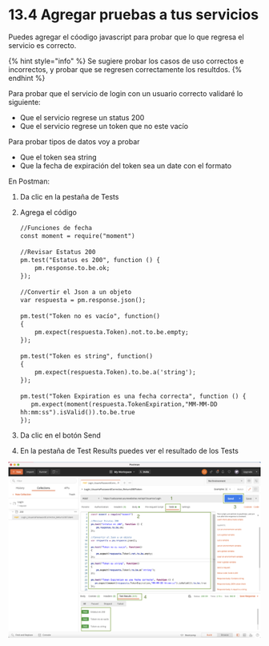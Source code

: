 # 13.4 Agregar pruebas a tus servicios

Puedes agregar el cóodigo javascript para probar que lo que regresa el servicio es correcto. 

{% hint style="info" %}
Se sugiere probar los casos de uso correctos e incorrectos, y probar que se regresen correctamente los resultdos.
{% endhint %}

Para probar que el servicio de login con un usuario correcto validaré lo siguiente:

* Que el servicio regrese un status 200
* Que el servicio regrese un token que no este vacío

Para probar tipos de datos voy a probar

* Que el token sea string
* Que la fecha de expiración del token sea un date con el formato 

En Postman:

1. Da clic en la pestaña de Tests
2. Agrega el código

   ```text
   //Funciones de fecha
   const moment = require("moment")

   //Revisar Estatus 200
   pm.test("Estatus es 200", function () {
       pm.response.to.be.ok;
   });

   //Convertir el Json a un objeto
   var respuesta = pm.response.json();

   pm.test("Token no es vacío", function() 
   {
       pm.expect(respuesta.Token).not.to.be.empty;
   });

   pm.test("Token es string", function() 
   {
       pm.expect(respuesta.Token).to.be.a('string');
   });

   pm.test("Token Expiration es una fecha correcta", function () {
      pm.expect(moment(respuesta.TokenExpiration,"MM-MM-DD hh:mm:ss").isValid()).to.be.true
   });

   ```

3. Da clic en el botón Send
4. En la pestaña de Test Results puedes ver el resultado de los Tests

![](../.gitbook/assets/image%20%28543%29.png)

